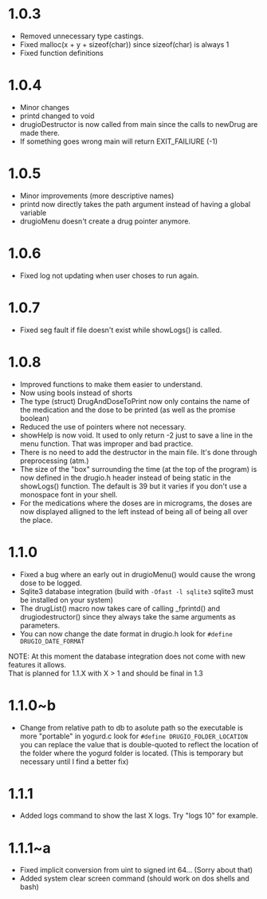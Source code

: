 # 1.0.3

* Removed unnecessary type castings. 
* Fixed malloc(x + y + sizeof(char)) since sizeof(char) is always 1
* Fixed function definitions 

# 1.0.4

* Minor changes
* printd changed to void
* drugioDestructor is now called from main since the calls to newDrug are made there.
* If something goes wrong main will return EXIT_FAILIURE (-1)

# 1.0.5

* Minor improvements (more descriptive names)
* printd now directly takes the path argument instead of having a global variable 
* drugioMenu doesn't create a drug pointer anymore. 

# 1.0.6

* Fixed log not updating when user choses to run again.

# 1.0.7

* Fixed seg fault if file doesn't exist while showLogs() is called.

# 1.0.8

* Improved functions to make them easier to understand.
* Now using bools instead of shorts
* The type (struct) DrugAndDoseToPrint now only contains the name of
  the medication and the dose to be printed (as well as the promise boolean)
* Reduced the use of pointers where not necessary.
* showHelp is now void. It used to only return -2 just to save a line in the menu function. That was improper and bad practice.
* There is no need to add the destructor in the main file. It's done through preprocessing (atm.)
* The size of the "box" surrounding the time (at the top of the program) is now defined in the drugio.h header instead of being static in the showLogs() function. The default is 39 but it varies if you don't use a monospace font in your shell.
* For the medications where the doses are in micrograms,
  the doses are now displayed alligned to the left instead of being all of being all over the place.
  
# 1.1.0

* Fixed a bug where an early out in drugioMenu() would cause the wrong dose to be logged. 
* Sqlite3 database integration (build with `-Ofast -l sqlite3` sqlite3 must be installed on your system)
* The drugList() macro now takes care of calling _fprintd() and drugiodestructor() since they always take the same arguments as parameters.
* You can now change the date format in drugio.h look for `#define DRUGIO_DATE_FORMAT`

NOTE: At this moment the database integration does not come with new features it allows. </br>
That is planned for 1.1.X with X > 1 and should be final in 1.3 

# 1.1.0~b

* Change from relative path to db to asolute path so the executable is more "portable"
  in yogurd.c look for `#define DRUGIO_FOLDER_LOCATION` you can replace the value that is double-quoted 
  to reflect the location of the folder where the yogurd folder is located. (This is temporary but necessary until I find a better fix)
  
# 1.1.1

* Added logs command to show the last X logs. Try "logs 10" for example. 

# 1.1.1~a

* Fixed implicit conversion from uint to signed int 64... (Sorry about that)
* Added system clear screen command (should work on dos shells and bash)